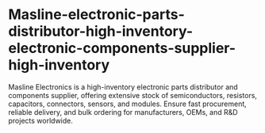 # Masline-electronic-parts-distributor-high-inventory-electronic-components-supplier-high-inventory
Masline Electronics is a high-inventory electronic parts distributor and components supplier, offering extensive stock of semiconductors, resistors, capacitors, connectors, sensors, and modules. Ensure fast procurement, reliable delivery, and bulk ordering for manufacturers, OEMs, and R&amp;D projects worldwide.
